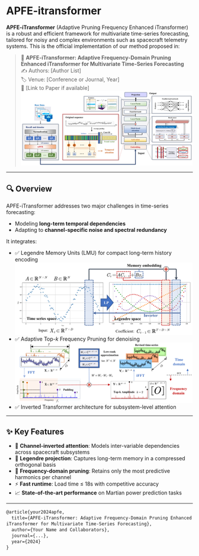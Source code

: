 # APFE-itransformer

**APFE-iTransformer** (Adaptive Pruning Frequency Enhanced iTransformer) is a robust and efficient framework for multivariate time-series forecasting, tailored for noisy and complex environments such as spacecraft telemetry systems. This is the official implementation of our method proposed in:

> 📄 **APFE-iTransformer: Adaptive Frequency-Domain Pruning Enhanced iTransformer for Multivariate Time-Series Forecasting**  
> ✍️ Authors: [Author List]  
> 🏷️ Venue: [Conference or Journal, Year]  
> 📎 [Link to Paper if available]
![image](https://github.com/sjtu-chan-joey/APFE-itransformer/blob/main/figs/itrans.png)

---

## 🔍 Overview

APFE-iTransformer addresses two major challenges in time-series forecasting:

- Modeling **long-term temporal dependencies**
- Adapting to **channel-specific noise and spectral redundancy**

It integrates:
- ✅ Legendre Memory Units (LMU) for compact long-term history encoding
  ![image](https://github.com/sjtu-chan-joey/APFE-itransformer/blob/main/figs/Legendre.png)
- ✅ Adaptive Top-$k$ Frequency Pruning for denoising
  ![image](https://github.com/sjtu-chan-joey/APFE-itransformer/blob/main/figs/AFPE.png)
- ✅ Inverted Transformer architecture for subsystem-level attention

---

## ✨ Key Features

- 🔄 **Channel-inverted attention**: Models inter-variable dependencies across spacecraft subsystems
- 🧠 **Legendre projection**: Captures long-term memory in a compressed orthogonal basis
- 🎯 **Frequency-domain pruning**: Retains only the most predictive harmonics per channel
- ⚡ **Fast runtime**: Load time ≤ 18s with competitive accuracy  
- 📈 **State-of-the-art performance** on Martian power prediction tasks

---

```
@article{your2024apfe,
  title={APFE-iTransformer: Adaptive Frequency-Domain Pruning Enhanced iTransformer for Multivariate Time-Series Forecasting},
  author={Your Name and Collaborators},
  journal={...},
  year={2024}
}
```

